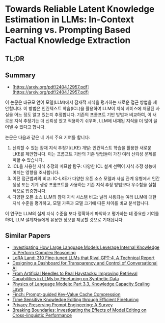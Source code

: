 # Towards Reliable Latent Knowledge Estimation in LLMs: In-Context Learning vs. Prompting Based Factual Knowledge Extraction
## TL;DR
## Summary
- [https://arxiv.org/pdf/2404.12957.pdf](https://arxiv.org/pdf/2404.12957.pdf)

이 논문은 대규모 언어 모델(LLM)에서 잠재적 지식을 평가하는 새로운 접근 방법을 제안합니다. 이 방법은 인컨텍스트 학습(ICL)을 활용하여 LLM이 지식 베이스에 저장된 사실을 어느 정도 알고 있는지 추정합니다. 기존의 프롬프트 기반 방법과 비교하여, 이 새로운 지식 추정기는 더 신뢰성 있고 적용하기 쉬우며, LLM에 내재된 지식을 더 많이 끌어낼 수 있다고 합니다.

논문은 다음과 같은 네 가지 주요 기여를 합니다:
1. 신뢰할 수 있는 잠재 지식 추정기(LKE) 개발: 인컨텍스트 학습을 활용한 새로운 LKE를 제안합니다. 이는 프롬프트 기반의 기존 방법들이 가진 여러 신뢰성 문제를 피할 수 있습니다.
2. ICL을 사용한 지식 추정의 미묘함 탐구: 다양한 ICL 설계 선택이 지식 추정 성능에 미치는 영향을 조사합니다.
3. 이전 접근법과의 비교: IC-LKE가 다양한 오픈 소스 모델과 사실 관계 유형에서 인간 생성 또는 기계 생성 프롬프트를 사용하는 기존 지식 추정 방법보다 우수함을 실험적으로 입증합니다.
4. 다양한 오픈 소스 LLM의 잠재 지식 시스템 비교: 널리 사용되는 여러 LLM에 대한 지식 수준을 평가하고, 모델 가족과 모델 크기에 따른 차이를 비교 분석합니다.

이 연구는 LLM의 실제 지식 수준을 보다 정확하게 파악하고 평가하는 데 중요한 기여를 하며, LLM 설계자들에게 유용한 정보를 제공할 것으로 기대됩니다.

## Similar Papers
- [Investigating How Large Language Models Leverage Internal Knowledge to Perform Complex Reasoning](2406.19502.md)
- [LoRA Land: 310 Fine-tuned LLMs that Rival GPT-4, A Technical Report](2405.00732.md)
- [Designing a Dashboard for Transparency and Control of Conversational AI](2406.07882.md)
- [From Artificial Needles to Real Haystacks: Improving Retrieval Capabilities in LLMs by Finetuning on Synthetic Data](2406.19292.md)
- [Physics of Language Models: Part 3.3, Knowledge Capacity Scaling Laws](2404.05405.md)
- [Finch: Prompt-guided Key-Value Cache Compression](2408.00167.md)
- [Time Sensitive Knowledge Editing through Efficient Finetuning](2406.04496.md)
- [Privacy Preserving Prompt Engineering: A Survey](2404.06001.md)
- [Breaking Boundaries: Investigating the Effects of Model Editing on Cross-linguistic Performance](2406.11139.md)
